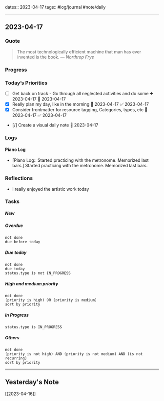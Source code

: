 
dates:: 2023-04-17
tags:: #log/journal #note/daily 

---
## 2023-04-17

### Quote

> The most technologically efficient machine that man has ever invented is the book.
> — <cite>Northrop Frye</cite>

### Progress

### Today’s Priorities 

- [ ] Get back on track - Go through all neglected activities and do some ➕ 2023-04-17 📅 2023-04-17
- [x] Really plan my day, like in the morning 📅 2023-04-17 ✅ 2023-04-17
- [x] Consider frontmatter for resource tagging, Categories, types, etc 🛫 2023-04-17 ✅ 2023-04-17
- [/] Create a visual daily note 🛫 2023-04-17

### Logs

#### Piano Log

- [Piano Log:: Started practicing with the metronome. Memorized last bars.] Started practicing with the metronome. Memorized last bars.

### Reflections

- I really enjoyed the artistic work today

### Tasks

##### New


##### Overdue

```tasks
not done
due before today
```


##### Due today

```tasks
not done
due today
status.type is not IN_PROGRESS
```

##### High and medium priority

```tasks
not done
(priority is high) OR (priority is medium)
sort by priority
```

##### In Progress

```tasks
status.type is IN_PROGRESS
```

##### Others


```tasks
not done
(priority is not high) AND (priority is not medium) AND (is not recurring)
sort by priority
```


---
## Yesterday's Note

[[2023-04-16]]


